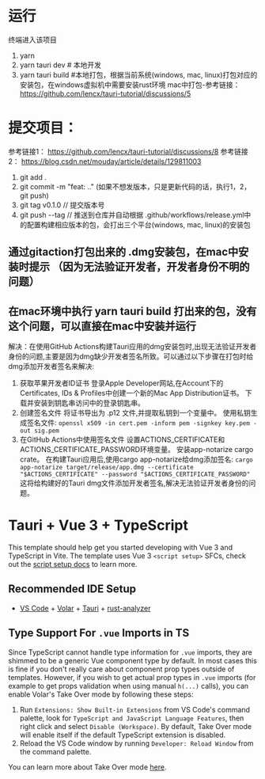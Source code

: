 

# 运行
终端进入该项目
1. yarn
2. yarn tauri dev # 本地开发
3. yarn tauri build #本地打包，根据当前系统(windows, mac, linux)打包对应的安装包，在windows虚拟机中需要安装rust环境
mac中打包-参考链接： https://github.com/lencx/tauri-tutorial/discussions/5
# 提交项目：
参考链接1： https://github.com/lencx/tauri-tutorial/discussions/8
参考链接2： https://blog.csdn.net/mouday/article/details/129811003
1. git add .
2. git commit -m "feat: .."
(如果不想发版本，只是更新代码的话，执行1，2，git push)
3. git tag v0.1.0 // 提交版本号
4. git push --tag // 推送到仓库并自动根据 .github/workflows/release.yml中的配置构建相应版本的包，会打出三个平台(windows, mac, linux)的安装包

## 通过gitaction打包出来的 .dmg安装包，在mac中安装时提示 （因为无法验证开发者，开发者身份不明的问题）
## 在mac环境中执行 yarn tauri build 打出来的包，没有这个问题，可以直接在mac中安装并运行
解决：在使用GitHub Actions构建Tauri应用的dmg安装包时,出现无法验证开发者身份的问题,主要是因为dmg缺少开发者签名所致。可以通过以下步骤在打包时给dmg添加开发者签名来解决:

1. 获取苹果开发者ID证书
登录Apple Developer网站,在Account下的Certificates, IDs & Profiles中创建一个新的Mac App Distribution证书。
下载并安装到钥匙串访问中的登录钥匙串。
2. 创建签名文件
将证书导出为 .p12 文件,并提取私钥到一个变量中。
使用私钥生成签名文件:
`openssl x509 -in cert.pem -inform pem -signkey key.pem -out sig.pem`
3. 在GitHub Actions中使用签名文件
设置ACTIONS_CERTIFICATE和ACTIONS_CERTIFICATE_PASSWORD环境变量。
安装app-notarize cargo crate。
在构建Tauri应用后,使用cargo app-notarize给dmg添加签名:
`cargo app-notarize target/release/app.dmg --certificate "$ACTIONS_CERTIFICATE" --password "$ACTIONS_CERTIFICATE_PASSWORD"`
这将给构建好的Tauri dmg文件添加开发者签名,解决无法验证开发者身份的问题。









# Tauri + Vue 3 + TypeScript

This template should help get you started developing with Vue 3 and TypeScript in Vite. The template uses Vue 3 `<script setup>` SFCs, check out the [script setup docs](https://v3.vuejs.org/api/sfc-script-setup.html#sfc-script-setup) to learn more.

## Recommended IDE Setup

- [VS Code](https://code.visualstudio.com/) + [Volar](https://marketplace.visualstudio.com/items?itemName=Vue.volar) + [Tauri](https://marketplace.visualstudio.com/items?itemName=tauri-apps.tauri-vscode) + [rust-analyzer](https://marketplace.visualstudio.com/items?itemName=rust-lang.rust-analyzer)

## Type Support For `.vue` Imports in TS

Since TypeScript cannot handle type information for `.vue` imports, they are shimmed to be a generic Vue component type by default. In most cases this is fine if you don't really care about component prop types outside of templates. However, if you wish to get actual prop types in `.vue` imports (for example to get props validation when using manual `h(...)` calls), you can enable Volar's Take Over mode by following these steps:

1. Run `Extensions: Show Built-in Extensions` from VS Code's command palette, look for `TypeScript and JavaScript Language Features`, then right click and select `Disable (Workspace)`. By default, Take Over mode will enable itself if the default TypeScript extension is disabled.
2. Reload the VS Code window by running `Developer: Reload Window` from the command palette.

You can learn more about Take Over mode [here](https://github.com/johnsoncodehk/volar/discussions/471).

